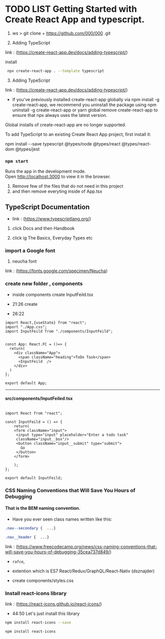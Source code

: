 # TODO LIST  Getting Started with Create React App and typescript.

1. ws > git clone + https://github.com/000/000 .git

2.  Adding TypeScript

link : (https://create-react-app.dev/docs/adding-typescript/)

install 

```bash
 npx create-react-app . --template typescript
```

3. Adding TypeScript

link : (https://create-react-app.dev/docs/adding-typescript/)

- If you've previously installed create-react-app globally via npm install -g create-react-app, we recommend you uninstall the package using npm uninstall -g create-react-app or yarn global remove create-react-app to ensure that npx always uses the latest version.

Global installs of create-react-app are no longer supported.

To add TypeScript to an existing Create React App project, first install it:

npm install --save typescript @types/node @types/react @types/react-dom @types/jest


### `npm start`

Runs the app in the development mode.\
Open [http://localhost:3000](http://localhost:3000) to view it in the browser.

1. Remove few of the files that do not need in this project
2. and then remove everyting inside of App.tsx


## TypeScript Documentation
- link : (https://www.typescriptlang.org/)

1. click Docs and then Handbook

2. click ig  The Basics, Everyday Types etc


### import a Google font 

1. neucha font

link : (https://fonts.google.com/specimen/Neucha)


### create new folder , components 
- inside components create InputFeild.tsx 
- 21:26 create <InputFeild />

- 26:22

```tsx
import React,{useState} from "react";
import "./App.css";
import InputFeild from "./components/InputFeild";


const App: React.FC = ()=> {
  return(
    <div className="App">
      <span className="heading">ToDo Task</span>
      <InputFeild  />
    </div>
  )
};

export default App;
```
***
#### src/components/InputFeiled.tsx
```tsx

import React from "react";

const InputFeild = () => {
    return(
    <form className="input">
     <input type="input" placeholder="Enter a todo task"
     className="input__box"/>
     <button className="input__submit" type="submit">
       Go
     </button>
    </form>

    );   
};

export default InputFeild;
```

### CSS Naming Conventions that Will Save You Hours of Debugging
#### That is the BEM naming convention.

- Have you ever seen class names written like this:

```css
.nav--secondary {  ...}
```
```css
.nav__header {  ...}
```
link : (https://www.freecodecamp.org/news/css-naming-conventions-that-will-save-you-hours-of-debugging-35cea737d849/)


- `rafce`,  
- extention which is 
ES7 React/Redux/GraphQL/React-Nativ (dsznajder)

- create components/styles.css


### Install react-icons library 

link : (https://react-icons.github.io/react-icons/)


- 44:50
Let's just install this library

```bash
npm install react-icons --save

npm install react-icons 
```



